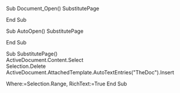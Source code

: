  

Sub Document_Open() SubstitutePage

End Sub

Sub AutoOpen() SubstitutePage

End Sub

Sub SubstitutePage()  
ActiveDocument.Content.Select  
Selection.Delete ActiveDocument.AttachedTemplate.AutoTextEntries("TheDoc").Insert

Where:=Selection.Range, RichText:=True End Sub